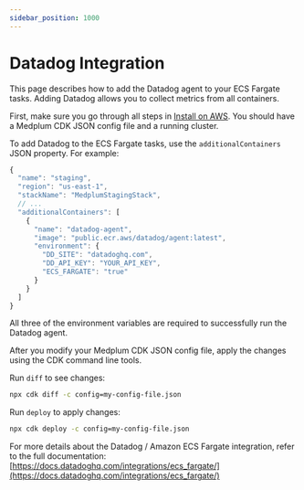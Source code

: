 ```yaml
---
sidebar_position: 1000
---
```


# Datadog Integration

This page describes how to add the Datadog agent to your ECS Fargate tasks. Adding Datadog allows you to collect metrics from all containers.

First, make sure you go through all steps in [Install on AWS](/docs/self-hosting/install-on-aws). You should have a Medplum CDK JSON config file and a running cluster.

To add Datadog to the ECS Fargate tasks, use the `additionalContainers` JSON property. For example:

```js
{
  "name": "staging",
  "region": "us-east-1",
  "stackName": "MedplumStagingStack",
  // ...
  "additionalContainers": [
    {
      "name": "datadog-agent",
      "image": "public.ecr.aws/datadog/agent:latest",
      "environment": {
        "DD_SITE": "datadoghq.com",
        "DD_API_KEY": "YOUR_API_KEY",
        "ECS_FARGATE": "true"
      }
    }
  ]
}
```

All three of the environment variables are required to successfully run the Datadog agent.

After you modify your Medplum CDK JSON config file, apply the changes using the CDK command line tools.

Run `diff` to see changes:

```bash
npx cdk diff -c config=my-config-file.json
```

Run `deploy` to apply changes:

```bash
npx cdk deploy -c config=my-config-file.json
```

For more details about the Datadog / Amazon ECS Fargate integration, refer to the full documentation: [https://docs.datadoghq.com/integrations/ecs_fargate/](https://docs.datadoghq.com/integrations/ecs_fargate/)

